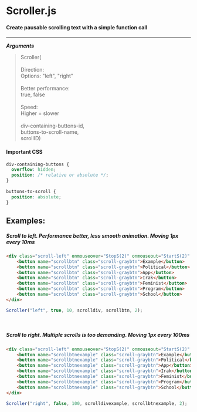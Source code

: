 # Scroller.js

#### Create pausable scrolling text with a simple function call
- - - -

***Arguments***
>
>Scroller(<br><br>
>Direction: <br>
>Options: "left", "right" <br>
><br>
>Better performance:<br>
>true, false <br>
><br>
>Speed:<br>
>Higher = slower <br>
><br>
>div-containing-buttons-id, <br>
>buttons-to-scroll-name, <br>
>scrollID) <br>
#### Important CSS 

```css
div-containing-buttons {
  overflow: hidden;
  position: /* relative or absolute */;
}
  
buttons-to-scroll {
  position: absolute;
}
```

## Examples:

##### Scroll to left. Performance better, less smooth animation. Moving 1px every 10ms

```html
<div class="scroll-left" onmouseover="StopS(2)" onmouseout="StartS(2)" id="scrolldiv">
    <button name="scrollbtn" class="scroll-graybtn">Example</button>
    <button name="scrollbtn" class="scroll-graybtn">Political</button>
    <button name="scrollbtn" class="scroll-graybtn">App</button>
    <button name="scrollbtn" class="scroll-graybtn">Irak</button>
    <button name="scrollbtn" class="scroll-graybtn">Feminist</button>
    <button name="scrollbtn" class="scroll-graybtn">Program</button>
    <button name="scrollbtn" class="scroll-graybtn">School</button>
</div>
```
```javascript
Scroller("left", true, 10, scrolldiv, scrollbtn, 2);
```
<br>

##### Scroll to right. Multiple scrolls is too demanding. Moving 1px every 100ms

```html
<div class="scroll-left" onmouseover="StopS(2)" onmouseout="StartS(2)" id="scrolldivexample">
    <button name="scrollbtnexample" class="scroll-graybtn">Example</button>
    <button name="scrollbtnexample" class="scroll-graybtn">Political</button>
    <button name="scrollbtnexample" class="scroll-graybtn">App</button>
    <button name="scrollbtnexample" class="scroll-graybtn">Irak</button>
    <button name="scrollbtnexample" class="scroll-graybtn">Feminist</button>
    <button name="scrollbtnexample" class="scroll-graybtn">Program</button>
    <button name="scrollbtnexample" class="scroll-graybtn">School</button>
</div>
```
```javascript
Scroller("right", false, 100, scrolldivexample, scrollbtnexample, 2);
```
